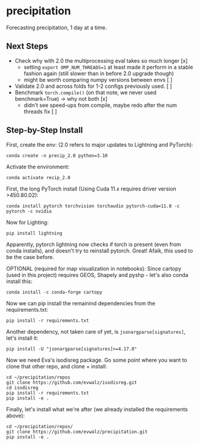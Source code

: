 # precipitation
Forecasting precipitation, 1 day at a time.

## Next Steps
* Check why with 2.0 the multiprocessing eval takes so much longer [x]
  * setting `export OMP_NUM_THREADS=1`  at least made it perform in a stable fashion again (still slower than in before 2.0 upgrade though)
  * might be worth comparing numpy versions between envs [ ]
* Validate 2.0 and across folds for 1-2 configs previously used. [ ]
* Benchmark `torch.compile()` (on that note, we never used benchmark=True) -> why not both [x]
  * didn't see speed-ups from compile, maybe redo after the num threads fix [ ]

## Step-by-Step Install

First, create the env: (2.0 refers to major updates to Lightning and PyTorch):
```
conda create -n precip_2.0 python=3.10 
```
Activate the environment:
```
conda activate recip_2.0
```
First, the long PyTorch install (Using Cuda 11.x requires driver version >450.80.02):
```
conda install pytorch torchvision torchaudio pytorch-cuda=11.8 -c pytorch -c nvidia
```
Now for Lighting:
```
pip install lightning
```
Apparently, pytorch lightning now checks if torch is present (even from conda installs), and doesn't try to reinstall pytorch. Great! Afaik, this used to be the case before.

OPTIONAL (required for map visualization in notebooks):
Since cartopy (used in this project) requires GEOS, Shapely and pyshp - let's also conda install this:
```
conda install -c conda-forge cartopy
```

Now we can pip install the remainind dependencies from the requirements.txt:
```
pip install -r requirements.txt
```
Another dependency, not taken care of yet, is `jsonargparse[signatures]`, let's install it:
```
pip install -U "jsonargparse[signatures]>=4.17.0"
```

Now we need Eva's isodisreg package. Go some point where you want to clone that other repo, and clone + install:
```
cd ~/precipitation/repos
git clone https://github.com/evwalz/isodisreg.git
cd isodisreg
pip install -r requirements.txt
pip install -e .
```

Finally, let's install what we're after (we already installed the requirements above):
```
cd ~/precipitation/repos/
git clone https://github.com/evwalz/precipitation.git
pip install -e .
```